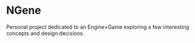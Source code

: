 # NGene
Personal project dedicated to an Engine+Game exploring a few interesting concepts and design decisions.
